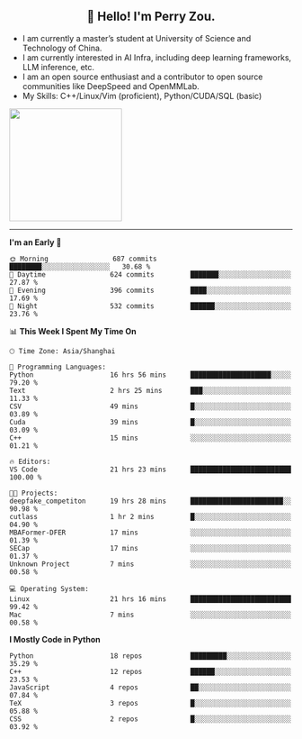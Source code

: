 <h2 align="center">👋 Hello! I'm Perry Zou.</h2>

- I am currently a master’s student at University of Science and Technology of China.
- I am currently interested in AI Infra, including deep learning frameworks, LLM inference, etc.
- I am an open source enthusiast and a contributor to open source communities like DeepSpeed and OpenMMLab.
- My Skills: C++/Linux/Vim (proficient), Python/CUDA/SQL (basic)

<img height=200 align="center" src="https://github-readme-stats.vercel.app/api?username=zonepg" />

-------

<!--START_SECTION:waka-->
**I'm an Early 🐤** 

```text
🌞 Morning                687 commits         ████████░░░░░░░░░░░░░░░░░   30.68 % 
🌆 Daytime                624 commits         ███████░░░░░░░░░░░░░░░░░░   27.87 % 
🌃 Evening                396 commits         ████░░░░░░░░░░░░░░░░░░░░░   17.69 % 
🌙 Night                  532 commits         ██████░░░░░░░░░░░░░░░░░░░   23.76 % 
```


📊 **This Week I Spent My Time On** 

```text
🕑︎ Time Zone: Asia/Shanghai

💬 Programming Languages: 
Python                   16 hrs 56 mins      ████████████████████░░░░░   79.20 % 
Text                     2 hrs 25 mins       ███░░░░░░░░░░░░░░░░░░░░░░   11.33 % 
CSV                      49 mins             █░░░░░░░░░░░░░░░░░░░░░░░░   03.89 % 
Cuda                     39 mins             █░░░░░░░░░░░░░░░░░░░░░░░░   03.09 % 
C++                      15 mins             ░░░░░░░░░░░░░░░░░░░░░░░░░   01.21 % 

🔥 Editors: 
VS Code                  21 hrs 23 mins      █████████████████████████   100.00 % 

🐱‍💻 Projects: 
deepfake_competiton      19 hrs 28 mins      ███████████████████████░░   90.98 % 
cutlass                  1 hr 2 mins         █░░░░░░░░░░░░░░░░░░░░░░░░   04.90 % 
MBAFormer-DFER           17 mins             ░░░░░░░░░░░░░░░░░░░░░░░░░   01.39 % 
SECap                    17 mins             ░░░░░░░░░░░░░░░░░░░░░░░░░   01.37 % 
Unknown Project          7 mins              ░░░░░░░░░░░░░░░░░░░░░░░░░   00.58 % 

💻 Operating System: 
Linux                    21 hrs 16 mins      █████████████████████████   99.42 % 
Mac                      7 mins              ░░░░░░░░░░░░░░░░░░░░░░░░░   00.58 % 
```

**I Mostly Code in Python** 

```text
Python                   18 repos            █████████░░░░░░░░░░░░░░░░   35.29 % 
C++                      12 repos            ██████░░░░░░░░░░░░░░░░░░░   23.53 % 
JavaScript               4 repos             ██░░░░░░░░░░░░░░░░░░░░░░░   07.84 % 
TeX                      3 repos             █░░░░░░░░░░░░░░░░░░░░░░░░   05.88 % 
CSS                      2 repos             █░░░░░░░░░░░░░░░░░░░░░░░░   03.92 % 
```




<!--END_SECTION:waka-->
